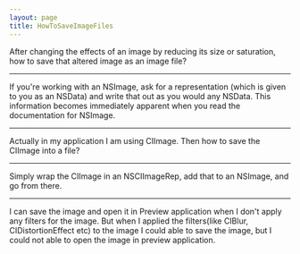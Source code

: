 ```yaml
---
layout: page
title: HowToSaveImageFiles
---
```


After changing the effects of an image by reducing its size or saturation, how to save that altered image as an image file?

----

If you're working with an NSImage, ask for a representation (which is given to you as an NSData) and write that out as you would any NSData. This information becomes immediately apparent when you read the documentation for NSImage.

----
Actually in my application I am using CIImage. Then how to save the CIImage into a file?

----

Simply wrap the CIImage in an NSCIImageRep, add that to an NSImage, and go from there.

----

I can save the image and open it in Preview application when I don't apply any filters for the image. But when I applied the filters(like CIBlur, CIDistortionEffect etc) to the image I could able to save the image, but I could not able to open the image in preview application.


